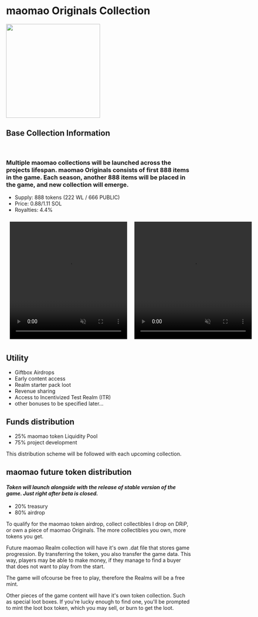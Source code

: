 # maomao Originals Collection
<img src="\assets\images\icons\vibeIcon.png" width="256" height="256">

## Base Collection Information
<br>

### Multiple maomao collections will be launched across the projects lifespan. maomao Originals consists of first 888 items in the game. Each season, another 888 items will be placed in the game, and new collection will emerge.

<ul>
<li>Supply: 888 tokens (222 WL / 666 PUBLIC)</li>
<li>Price: 0.88/1.11 SOL</li>
<li>Royalties: 4.4%</li>
</ul>

<div style="display: flex;">
	<video width="320" height="320" controls autoplay muted loop style="margin: 10px">
		<source src="\assets\videos\HellRaimentsV2.mp4" type="video/mp4">
		Your browser does not support the video tag.
	</video>
	<video width="320" height="320" controls autoplay muted loop style="margin: 10px">
		<source src="\assets\videos\FrostbloomEmbraceV2.mp4" type="video/mp4">
		Your browser does not support the video tag.
	</video>
</div>


## Utility
<ul>
<li>Giftbox Airdrops</li>
<li>Early content access</li>
<li>Realm starter pack loot</li>
<li>Revenue sharing</li>
<li>Access to Incentivized Test Realm (ITR)</li>
<li>other bonuses to be specified later...</li>
</ul>

## Funds distribution
<ul>
<li>25% maomao token Liquidity Pool</li>
<li>75% project development</li>
</ul>

This distribution scheme will be followed with each upcoming collection.

## maomao future token distribution
#### <em>Token will launch alongside with the release of stable version of the game. Just right after beta is closed.</em>
<ul>
<li>20% treasury</li>
<li>80% airdrop</li>
</ul>
To qualify for the maomao token airdrop, collect collectibles I drop on DRiP, or own a piece of maomao Originals. The more collectibles you own, more tokens you get.

Future maomao Realm collection will have it's own .dat file that stores game progression. By transferring the token, you also transfer the game data.
This way, players may be able to make money, if they manage to find a buyer that does not want to play from the start. 

The game will ofcourse be free to play, therefore the Realms will be a free mint.

Other pieces of the game content will have it's own token collection. Such as special loot boxes. If you're lucky enough to find one, you'll be prompted to mint the loot box token, which you may sell, or burn to get the loot.